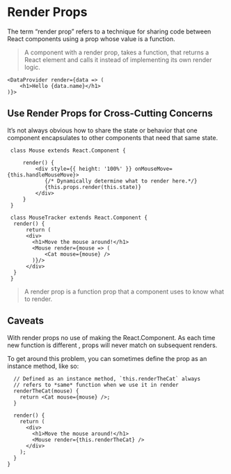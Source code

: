# Render Props
The term “render prop” refers to a technique for sharing code between React components using a prop whose value is a function.

> A component with a render prop, takes a function,  that returns a React element      and calls it instead of implementing its own render logic.

```
<DataProvider render={data => (
    <h1>Hello {data.name}</h1>
)}>
```

## Use Render Props for Cross-Cutting Concerns
 It’s not always obvious how to share the state or behavior that one component encapsulates to other components that need that same state.

```
 class Mouse extends React.Component {

     render() {
         <div style={{ height: '100%' }} onMouseMove={this.handleMouseMove}>
            {/* Dynamically determine what to render here.*/}
            {this.props.render(this.state)}
         </div>
     }
 }

 class MouseTracker extends React.Component {
  render() {
      return (
      <div>
        <h1>Move the mouse around!</h1>
        <Mouse render={mouse => (
            <Cat mouse={mouse} />
        )}/>
      </div>
  }
 }
```

> A render prop is a function prop that a component uses to know what to render.

## Caveats
With render props no use of making the React.Component. As each time new function is different , props will never match on subsequent renders.

To get around this problem, you can sometimes define the prop as an instance method, like so:

```class MouseTracker extends React.Component {
  // Defined as an instance method, `this.renderTheCat` always
  // refers to *same* function when we use it in render
  renderTheCat(mouse) {
    return <Cat mouse={mouse} />;
  }

  render() {
    return (
      <div>
        <h1>Move the mouse around!</h1>
        <Mouse render={this.renderTheCat} />
      </div>
    );
  }
} 
```